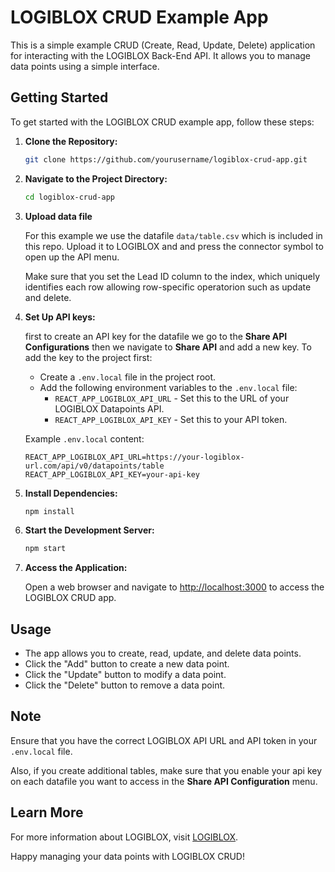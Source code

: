 # LOGIBLOX CRUD Example App

This is a simple example CRUD (Create, Read, Update, Delete) application for interacting with the LOGIBLOX Back-End API. It allows you to manage data points using a simple interface.

## Getting Started

To get started with the LOGIBLOX CRUD example app, follow these steps:

1. **Clone the Repository:**

   ```bash
   git clone https://github.com/yourusername/logiblox-crud-app.git
   ```

2. **Navigate to the Project Directory:**

   ```bash
   cd logiblox-crud-app
   ```

3. **Upload data file**

    For this example we use the datafile `data/table.csv` which is included in this repo. Upload it to LOGIBLOX and and press the connector symbol to open up the API menu. 

    Make sure that you set the Lead ID column to the index, which uniquely identifies each row allowing row-specific operatorion such as update and delete.

4. **Set Up API keys:**
    
    first to create an API key for the datafile we go to the __Share API Configurations__ then we navigate to __Share API__ and add a new key. To add the key to the project first:


   - Create a `.env.local` file in the project root.
   - Add the following environment variables to the `.env.local` file:
     - `REACT_APP_LOGIBLOX_API_URL` - Set this to the URL of your LOGIBLOX Datapoints API.
     - `REACT_APP_LOGIBLOX_API_KEY` - Set this to your API token.

   Example `.env.local` content:

   ```plaintext
   REACT_APP_LOGIBLOX_API_URL=https://your-logiblox-url.com/api/v0/datapoints/table
   REACT_APP_LOGIBLOX_API_KEY=your-api-key
   ```


5. **Install Dependencies:**

   ```bash
   npm install
   ```

6. **Start the Development Server:**

   ```bash
   npm start
   ```

7. **Access the Application:**

   Open a web browser and navigate to [http://localhost:3000](http://localhost:3000) to access the LOGIBLOX CRUD app.

## Usage

- The app allows you to create, read, update, and delete data points.
- Click the "Add" button to create a new data point.
- Click the "Update" button to modify a data point.
- Click the "Delete" button to remove a data point.

## Note

Ensure that you have the correct LOGIBLOX API URL and API token in your `.env.local` file.

Also, if you create additional tables, make sure that you enable your api key on each datafile you want to access in the __Share API Configuration__ menu.

## Learn More

For more information about LOGIBLOX, visit [LOGIBLOX](https://logiblox.com).

Happy managing your data points with LOGIBLOX CRUD!

